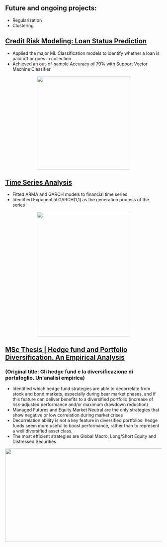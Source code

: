 ## Future and ongoing projects:
* Regularization
* Clustering


## [Credit Risk Modeling: Loan Status Prediction](https://github.com/dpiloni/Classification-Project-Loan-Status-Prediction)
* Applied the major ML Classification models to identify whether a loan is paid off or goes in collection 
* Achieved an out-of-sample Accuracy of 79% with Support Vector Machine Classifier

<p align="center">
     <img src="https://user-images.githubusercontent.com/78954578/115143815-c8fcce80-a049-11eb-96d3-ed34c39db710.jpg" width="300" height="300">
     </p>

## [Time Series Analysis](https://github.com/dpiloni/Time-Series-Analysis)
* Fitted ARMA and GARCH models to financial time series
* Identified Exponential GARCH(1,1) as the generation process of the series

<p align="center">
     <img src="https://user-images.githubusercontent.com/78954578/114269196-c5dc5f80-9a05-11eb-9a2a-6c0303db951b.jpeg" width="300" height="400">
     </p>
     
## [MSc Thesis | Hedge fund and Portfolio Diversification. An Empirical Analysis](https://github.com/dpiloni/MSc-Thesis-Hedge-fund-and-Portfolio-Diversification.-An-Empirical-Analysis)
### (Original title: Gli hedge fund e la diversificazione di portafoglio. Un'analisi empirica)
* Identified which hedge fund strategies are able to decorrelate from stock and bond markets, especially during bear market phases, and if this feature can deliver benefits to a diversified portfolio (increase of risk-adjusted performance and/or maximum drawdown reduction)
* Managed Futures  and  Equity Market Neutral are the only strategies that show negative or low correlation during market crises
* Decorrelation ability is not a key feature in diversified portfolios: hedge funds seem more useful to boost performance, rather than to represent a well diversified asset class.
* The most efficient strategies are Global Macro, Long/Short Equity and Distressed Securities

<p align="center">
     <img src="https://user-images.githubusercontent.com/78954578/113745858-f8d0db80-9705-11eb-8355-95f6f541d536.jpg" width="700" height="300">
     </p>
     

